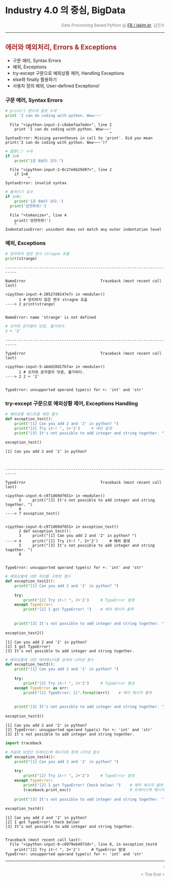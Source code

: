 
# Industry 4.0 의 중심, BigData

<div align='right'><font size=2 color='gray'>Data Processing Based Python @ <font color='blue'><a href='https://www.facebook.com/jskim.kr'>FB / jskim.kr</a></font>, 김진수</font></div>
<hr>

## <font color='brown'>에러와 예외처리, Errors & Exceptions</font>
>  
- 구문 에러, Syntax Errors
- 예외, Exceptions
- try-except 구문으로 예외상황 제어, Handling Exceptions
- else와 finally 활용하기
- 사용자 정의 예외, User-defined Exceptions!

### 구문 에러, Syntax Errors


```python
# print() 함수의 괄호 누락
print 'I can do coding with python. Wow~~~'
```


      File "<ipython-input-1-c0abefaa7ede>", line 2
        print 'I can do coding with python. Wow~~~'
                                                  ^
    SyntaxError: Missing parentheses in call to 'print'. Did you mean print('I can do coding with python. Wow~~~')?
    



```python
# 콜론(:) 누락
if 1>0
    print("1은 0보다 크다.")
```


      File "<ipython-input-2-0c27e6b29d97>", line 2
        if 1>0
              ^
    SyntaxError: invalid syntax
    



```python
# 들여쓰기 실수
if 1>0:
    print('1은 0보다 크다.')
  print('당연하쥐!')
```


      File "<tokenize>", line 4
        print('당연하쥐!')
        ^
    IndentationError: unindent does not match any outer indentation level
    


### 예외, Exceptions


```python
# 정의하지 않은 변수 stragne 호출
print(strange)
```


    ---------------------------------------------------------------------------

    NameError                                 Traceback (most recent call last)

    <ipython-input-4-20527d0147e7> in <module>()
          1 # 정의하지 않은 변수 stragne 호출
    ----> 2 print(strange)
    

    NameError: name 'strange' is not defined



```python
# 숫자와 문자열의 덧셈, 불가하다.
2 + '2'
```


    ---------------------------------------------------------------------------

    TypeError                                 Traceback (most recent call last)

    <ipython-input-5-abdd20d17bfa> in <module>()
          1 # 숫자와 문자열의 덧셈, 불가하다.
    ----> 2 2 + '2'
    

    TypeError: unsupported operand type(s) for +: 'int' and 'str'


### try-except 구문으로 예외상황 제어, Exceptions Handling


```python
# 예외상황 테스트를 위한 함수
def exception_test():
    print("[1] Can you add 2 and '2' in python? ")
    print("[2] Try it~! ", 2+'2')     # 예외 발생
    print("[3] It's not possible to add integer and string together. ")
    
exception_test()
```

    [1] Can you add 2 and '2' in python? 
    


    ---------------------------------------------------------------------------

    TypeError                                 Traceback (most recent call last)

    <ipython-input-6-c971d69df651> in <module>()
          5     print("[3] It's not possible to add integer and string together. ")
          6 
    ----> 7 exception_test()
    

    <ipython-input-6-c971d69df651> in exception_test()
          2 def exception_test():
          3     print("[1] Can you add 2 and '2' in python? ")
    ----> 4     print("[2] Try it~! ", 2+'2')     # 예외 발생
          5     print("[3] It's not possible to add integer and string together. ")
          6 
    

    TypeError: unsupported operand type(s) for +: 'int' and 'str'



```python
# 예외상황에 대한 처리를 구현한 함수
def exception_test2():
    print("[1] Can you add 2 and '2' in python? ")
    
    try:
        print("[2] Try it~! ", 2+'2')     # TypeError 발생
    except TypeError:
        print("[2] I got TypeError! ")    # 에러 메시지 출력
    
    
    print("[3] It's not possible to add integer and string together. ")
    
exception_test2()
```

    [1] Can you add 2 and '2' in python? 
    [2] I got TypeError! 
    [3] It's not possible to add integer and string together. 
    


```python
# 예외상황에 대한 에러메시지를 상세히 나타낸 함수
def exception_test3():
    print("[1] Can you add 2 and '2' in python? ")
    
    try:
        print("[2] Try it~! ", 2+'2')     # TypeError 발생
    except TypeError as err:
        print("[2] TypeError: {}".format(err))    # 에러 메시지 출력
    
    
    print("[3] It's not possible to add integer and string together. ")
    
exception_test3()
```

    [1] Can you add 2 and '2' in python? 
    [2] TypeError: unsupported operand type(s) for +: 'int' and 'str'
    [3] It's not possible to add integer and string together. 
    


```python
import traceback 

# 처음에 보았던 트레이스백 메시지와 함께 나타낸 함수
def exception_test4():
    print("[1] Can you add 2 and '2' in python? ")
    
    try:
        print("[2] Try it~! ", 2+'2')     # TypeError 발생
    except TypeError:
        print("[2] I got TypeError! Check below! ")    # 에러 메시지 출력
        traceback.print_exc()                          # 트레이스백 메시지 출력
    
    print("[3] It's not possible to add integer and string together. ")
    
exception_test4()
```

    [1] Can you add 2 and '2' in python? 
    [2] I got TypeError! Check below! 
    [3] It's not possible to add integer and string together. 
    

    Traceback (most recent call last):
      File "<ipython-input-9-c6979eb4973d>", line 8, in exception_test4
        print("[2] Try it~! ", 2+'2')     # TypeError 발생
    TypeError: unsupported operand type(s) for +: 'int' and 'str'
    

<hr>
<marquee><font size=3 color='brown'>The BigpyCraft find the information to design valuable society with Technology & Craft.</font></marquee>
<div align='right'><font size=2 color='gray'> &lt; The End &gt; </font></div>
